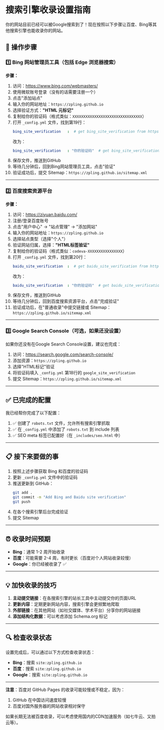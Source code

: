 # 搜索引擎收录设置指南

你的网站目前已经可以被Google搜索到了！现在按照以下步骤让百度、Bing等其他搜索引擎也能收录你的网站。

## 📝 操作步骤

### 1️⃣ Bing 网站管理员工具（包括 Edge 浏览器搜索）

**步骤：**

1. 访问：https://www.bing.com/webmasters/
2. 使用微软账号登录（没有的话需要注册一个）
3. 点击"添加站点"
4. 输入你的网站地址：`https://zpling.github.io`
5. 选择验证方式：**"HTML 元标记"**
6. 复制给你的验证码（格式类似：`XXXXXXXXXXXXXXXXXXXXXXXXXXXXXXXX`）
7. 打开 `_config.yml` 文件，找到第19行：
   ```yaml
   bing_site_verification   :  # get bing_site_verification from https://www.bing.com/webmasters/about
   ```
   改为：
   ```yaml
   bing_site_verification   : "你的验证码"  # get bing_site_verification from https://www.bing.com/webmasters/about
   ```
8. 保存文件，推送到GitHub
9. 等待几分钟后，回到Bing网站管理员工具，点击"验证"
10. 验证成功后，提交 Sitemap：`https://zpling.github.io/sitemap.xml`

---

### 2️⃣ 百度搜索资源平台

**步骤：**

1. 访问：https://ziyuan.baidu.com/
2. 注册/登录百度账号
3. 点击"用户中心" -> "站点管理" -> "添加网站"
4. 输入你的网站地址：`https://zpling.github.io`
5. 选择站点类型（选择"个人"）
6. 验证网站归属，选择：**"HTML标签验证"**
7. 复制给你的验证码（格式类似：`codeva-XXXXXXXXXXXXXXXX`）
8. 打开 `_config.yml` 文件，找到第20行：
   ```yaml
   baidu_site_verification  :  # get baidu_site_verification from https://ziyuan.baidu.com/login/index?u=/site/index
   ```
   改为：
   ```yaml
   baidu_site_verification  : "你的验证码"  # get baidu_site_verification from https://ziyuan.baidu.com/login/index?u=/site/index
   ```
9. 保存文件，推送到GitHub
10. 等待几分钟后，回到百度搜索资源平台，点击"完成验证"
11. 验证成功后，在"普通收录"中提交链接或 Sitemap：`https://zpling.github.io/sitemap.xml`

---

### 3️⃣ Google Search Console（可选，如果还没设置）

如果你还没有在Google Search Console设置，建议也完成：

1. 访问：https://search.google.com/search-console/
2. 添加资源：`https://zpling.github.io`
3. 选择"HTML标记"验证
4. 将验证码填入 `_config.yml` 第18行的 `google_site_verification`
5. 提交 Sitemap：`https://zpling.github.io/sitemap.xml`

---

## ✅ 已完成的配置

我已经帮你完成了以下配置：

1. ✅ 创建了 `robots.txt` 文件，允许所有搜索引擎抓取
2. ✅ 在 `_config.yml` 中添加了 `robots.txt` 到 include 列表
3. ✅ SEO meta 标签已配置好（在 `_includes/seo.html` 中）

---

## 📋 接下来要做的事

1. 按照上述步骤获取 Bing 和百度的验证码
2. 更新 `_config.yml` 文件中的验证码
3. 推送更新到 GitHub：
   ```bash
   git add .
   git commit -m "Add Bing and Baidu site verification"
   git push
   ```
4. 在各个搜索引擎后台完成验证
5. 提交 Sitemap

---

## ⏰ 收录时间预期

- **Bing**：通常 1-2 周开始收录
- **百度**：可能需要 2-4 周，有时更长（百度对个人网站收录较慢）
- **Google**：你已经被收录了 ✅

---

## 💡 加快收录的技巧

1. **主动提交链接**：在各搜索引擎的站长工具中主动提交你的页面URL
2. **更新内容**：定期更新网站内容，搜索引擎会更频繁地爬取
3. **外部链接**：在其他网站（如社交媒体、学术平台）分享你的网站链接
4. **添加结构化数据**：可以考虑添加 Schema.org 标记

---

## 🔍 检查收录状态

设置完成后，可以通过以下方式检查收录状态：

- **Bing**：搜索 `site:zpling.github.io`
- **百度**：搜索 `site:zpling.github.io`
- **Google**：搜索 `site:zpling.github.io`

---

**注意**：百度对 GitHub Pages 的收录可能较慢或不稳定，因为：
1. GitHub 在中国访问速度较慢
2. 百度对国外服务器的网站收录相对保守

如果长期无法被百度收录，可以考虑使用国内的CDN加速服务（如七牛云、又拍云等）。

